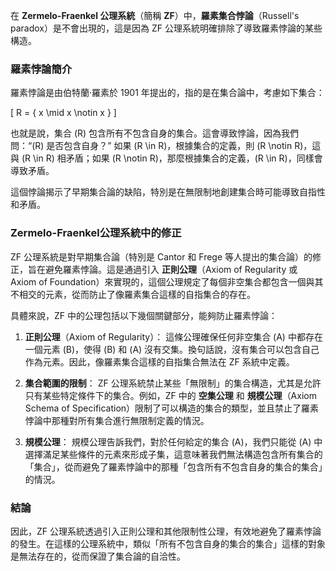 在 **Zermelo-Fraenkel 公理系統**（簡稱 **ZF**）中，**羅素集合悖論**（Russell's paradox）是不會出現的，這是因為 ZF 公理系統明確排除了導致羅素悖論的某些構造。

### 羅素悖論簡介
羅素悖論是由伯特蘭·羅素於 1901 年提出的，指的是在集合論中，考慮如下集合：

\[
R = \{ x \mid x \notin x \}
\]

也就是說，集合 \(R\) 包含所有不包含自身的集合。這會導致悖論，因為我們問：“\(R\) 是否包含自身？” 如果 \(R \in R\)，根據集合的定義，則 \(R \notin R\)，這與 \(R \in R\) 相矛盾；如果 \(R \notin R\)，那麼根據集合的定義，\(R \in R\)，同樣會導致矛盾。

這個悖論揭示了早期集合論的缺陷，特別是在無限制地創建集合時可能導致自指性和矛盾。

### Zermelo-Fraenkel公理系統中的修正
ZF 公理系統是對早期集合論（特別是 Cantor 和 Frege 等人提出的集合論）的修正，旨在避免羅素悖論。這是通過引入 **正則公理**（Axiom of Regularity 或 Axiom of Foundation）來實現的，這個公理規定了每個非空集合都包含一個與其不相交的元素，從而防止了像羅素集合這樣的自指集合的存在。

具體來說，ZF 中的公理包括以下幾個關鍵部分，能夠防止羅素悖論：

1. **正則公理**（Axiom of Regularity）：
   這條公理確保任何非空集合 \(A\) 中都存在一個元素 \(B\)，使得 \(B\) 和 \(A\) 沒有交集。換句話說，沒有集合可以包含自己作為元素。因此，像羅素集合這樣的自指集合無法在 ZF 系統中定義。

2. **集合範圍的限制**：
   ZF 公理系統禁止某些「無限制」的集合構造，尤其是允許只有某些特定條件下的集合。例如，ZF 中的 **空集公理** 和 **規模公理**（Axiom Schema of Specification）限制了可以構造的集合的類型，並且禁止了羅素悖論中那種對所有集合進行無限制定義的情況。

3. **規模公理**：
   規模公理告訴我們，對於任何給定的集合 \(A\)，我們只能從 \(A\) 中選擇滿足某些條件的元素來形成子集，這意味著我們無法構造包含所有集合的「集合」，從而避免了羅素悖論中的那種「包含所有不包含自身的集合的集合」的情況。

### 結論
因此，ZF 公理系統透過引入正則公理和其他限制性公理，有效地避免了羅素悖論的發生。在這樣的公理系統中，類似「所有不包含自身的集合的集合」這樣的對象是無法存在的，從而保證了集合論的自洽性。
